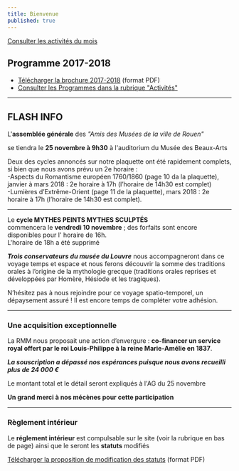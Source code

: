 ```yaml
---
title: Bienvenue
published: true
---
```


<p><a href="/pages/activites-du-mois.html" class="bouton">Consulter les activités du mois</a></p>  

## Programme 2017-2018

- [Télécharger la brochure 2017-2018](/fichiers/brochure-2017-2018.pdf) (format PDF)
- [Consulter les Programmes dans la rubrique "Activités"](/pages/activites.html)

---

## FLASH INFO   

L'**assemblée générale** des _"Amis des Musées de la ville de Rouen"_  

se tiendra le **25 novembre à 9h30** à l'auditorium du Musée des Beaux-Arts

Deux des cycles annoncés sur notre plaquette ont été rapidement complets, si bien que nous avons prévu un 2e horaire :  
-Aspects du Romantisme européen 1760/1860 (page 10 da la plaquette), janvier à mars 2018 : 2e horaire à 17h (l’horaire de 14h30 est complet)  
-Lumières d’Extrême-Orient (page 11 de la plaquette), mars 2018 : 2e horaire à 17h (l’horaire de 14h30 est complet).

 


  
 ---

Le **cycle MYTHES PEINTS MYTHES SCULPTÉS**  
commencera le **vendredi 10 novembre** ;  des forfaits sont encore disponibles pour l' horaire de 16h.  
L'horaire de 18h a été supprimé  

**_Trois conservateurs du musée du Louvre_** nous accompagneront dans ce voyage temps et espace et nous ferons découvrir la somme des traditions orales à l’origine  de la mythologie grecque (traditions orales reprises et développées par Homère, Hésiode et les tragiques).
 
N’hésitez pas à nous rejoindre pour  ce voyage spatio-temporel, un dépaysement assuré !
Il est encore temps de compléter votre adhésion.

---
### Une acquisition exceptionnelle

La RMM nous proposait une action d’envergure : **co-financer un service royal offert par le roi Louis-Philippe à la reine Marie-Amélie en 1837**.  


 
  

 

**_La souscription a dépassé nos espérances puisque nous avons recueilli plus de 24 000 €_**

Le montant total et le détail seront expliqués à l'AG du 25 novembre  

**Un grand merci à nos mécènes pour cette participation**


---

### Règlement intérieur

Le **réglement intérieur** est compulsable sur le site (voir la rubrique en bas de page) ainsi que le seront les **statuts** modifiés

[Télécharger la proposition de modification des statuts](/fichiers/161115-proposition-de-modifications-des-statuts.pdf) (format PDF)
